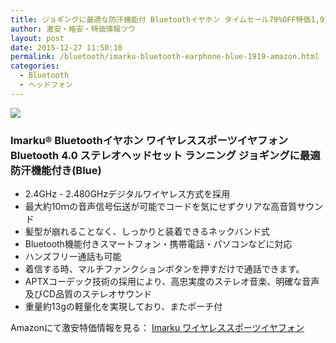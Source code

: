 ```yaml
---
title: ジョギングに最適な防汗機能付 Bluetoothイヤホン タイムセール79%OFF特価1,919円！送料無料！
author: 激安・格安・特価情報ツウ
layout: post
date: 2015-12-27 11:50:10
permalink: /bluetooth/imarku-bluetooth-earphone-blue-1919-amazon.html
categories:
  - Bluetooth
  - ヘッドフォン
---
```

<div class="img-bg2 img_L">
  <a rel="nofollow" href="//www.amazon.co.jp/gp/product/B00VUHH9XI/ref=as_li_qf_sp_asin_il?ie=UTF8&camp=247&creative=1211&creativeASIN=B00VUHH9XI&linkCode=as2&tag=tokkajohotsu-22"><img border="0" src="//ws-fe.amazon-adsystem.com/widgets/q?_encoding=UTF8&ASIN=B00VUHH9XI&Format=_SL250_&ID=AsinImage&MarketPlace=JP&ServiceVersion=20070822&WS=1&tag=tokkajohotsu-22" ></a><img src="//ir-jp.amazon-adsystem.com/e/ir?t=tokkajohotsu-22&l=as2&o=9&a=B00VUHH9XI" width="1" height="1" border="0" alt="" style="border:none !important; margin:0px !important;" />
</div>

### Imarku® Bluetoothイヤホン ワイヤレススポーツイヤフォン Bluetooth 4.0 ステレオヘッドセット ランニング ジョギングに最適 防汗機能付き(Blue)
<!--more-->

* 2.4GHz - 2.480GHzデジタルワイヤレス方式を採用
* 最大約10ｍの音声信号伝送が可能でコードを気にせずクリアな高音質サウンド
* 髪型が崩れることなく、しっかりと装着できるネックバンド式
* Bluetooth機能付きスマートフォン・携帯電話・パソコンなどに対応
* ハンズフリー通話も可能
* 着信する時、マルチファンクションボタンを押すだけで通話できます。
* APTXコーデック技術の採用により、高忠実度のステレオ音楽、明確な音声及びCD品質のステレオサウンド
* 重量約13gの軽量化を実現しており、またポーチ付

Amazonにて激安特価情報を見る： <a href="//www.amazon.co.jp/gp/product/B00VUHH9XI/ref=as_li_qf_sp_asin_il?ie=UTF8&camp=247&creative=1211&creativeASIN=B00VUHH9XI&linkCode=as2&tag=tokkajohotsu-22" target="_blank"><span class="fs150p">Imarku ワイヤレススポーツイヤフォン</span></a>